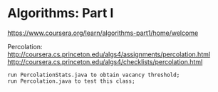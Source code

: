 # Algorithms: Part I

https://www.coursera.org/learn/algorithms-part1/home/welcome

Percolation:
	http://coursera.cs.princeton.edu/algs4/assignments/percolation.html
	http://coursera.cs.princeton.edu/algs4/checklists/percolation.html
	
	run PercolationStats.java to obtain vacancy threshold;
	run Percolation.java to test this class;
